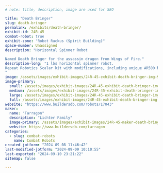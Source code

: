 ```yaml
---
# note: title, description, image are used for SEO

title: "Death Bringer"
slug: death-bringer
permalink: /exhibits/death-bringer/
exhibit-id: 24R-45
combat-robot: true
exhibit-zone: "Robot Ruckus (Spirit Building)"
space-number: Unassigned
description: "Horizontal Spinner Robot

Named Death Bringer for the assassin dragon from Wings of Fire."
description-long: "1 lbs horizontal spinner robot. 
Repeat Robotics Scalar kit with modifications, including unique AR500 blades. 
"
image: /assets/images/exhibit-images/24R-45-exhibit-death-bringer-img-9057-large.jpeg
image-primary: 
  small: /assets/images/exhibit-images/24R-45-exhibit-death-bringer-img-9057-small.jpeg
  medium: /assets/images/exhibit-images/24R-45-exhibit-death-bringer-img-9057-medium.jpeg
  large: /assets/images/exhibit-images/24R-45-exhibit-death-bringer-img-9057-large.jpeg
  full: /assets/images/exhibit-images/24R-45-exhibit-death-bringer-img-9057-full.jpeg
website: "https://www.buildersdb.com/robots/17043"
maker: 
  name: "Tarragon"
  description: "Lichter Family"
  image-primary: /assets/images/exhibit-images/24R-45-maker-death-bringer-img-7515-medium.jpeg
  website: https://www.buildersdb.com/tarragon
categories: 
  - slug: combat-robots
    name: Combat Robots
created-jotform: "2024-09-08 11:46:42"
last-modified-jotform: "2024-09-09 10:10:55"
last-exported: "2024-09-10 23:21:22"
sitemap: false

---
```

